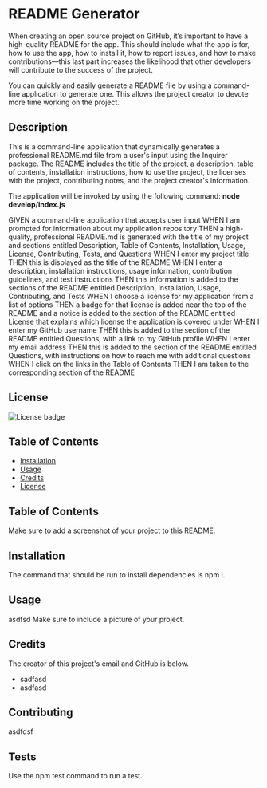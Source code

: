 # README Generator
When creating an open source project on GitHub, it’s important to have a high-quality README for the app. This should include what the app is for, how to use the app, how to install it, how to report issues, and how to make contributions—this last part increases the likelihood that other developers will contribute to the success of the project.

You can quickly and easily generate a README file by using a command-line application to generate one. This allows the project creator to devote more time working on the project.
## Description 
This is a command-line application that dynamically generates a professional README.md file from a user's input using the Inquirer package. The README includes the title of the project, a description, table of contents, installation instructions, how to use the project, the licenses with the project, contributing notes, and the project creator's information. 

The application will be invoked by using the following command: **node develop/index.js**

GIVEN a command-line application that accepts user input
WHEN I am prompted for information about my application repository
THEN a high-quality, professional README.md is generated with the title of my project and sections entitled Description, Table of Contents, Installation, Usage, License, Contributing, Tests, and Questions
WHEN I enter my project title
THEN this is displayed as the title of the README
WHEN I enter a description, installation instructions, usage information, contribution guidelines, and test instructions
THEN this information is added to the sections of the README entitled Description, Installation, Usage, Contributing, and Tests
WHEN I choose a license for my application from a list of options
THEN a badge for that license is added near the top of the README and a notice is added to the section of the README entitled License that explains which license the application is covered under
WHEN I enter my GitHub username
THEN this is added to the section of the README entitled Questions, with a link to my GitHub profile
WHEN I enter my email address
THEN this is added to the section of the README entitled Questions, with instructions on how to reach me with additional questions
WHEN I click on the links in the Table of Contents
THEN I am taken to the corresponding section of the README

## License
![License badge](https://img.shields.io/badge/license-MIT-green)
## Table of Contents
* [Installation](#installation)
* [Usage](#usage)
* [Credits](#credits)
* [License](#license)
## Table of Contents
Make sure to add a screenshot of your project to this README.
## Installation
The command that should be run to install dependencies is npm i.
## Usage 
asdfsd
Make sure to include a picture of your project. 
## Credits
The creator of this project's email and GitHub is below. 
- sadfasd
- asdfasd
## Contributing
asdfdsf
## Tests
Use the npm test command to run a test.
